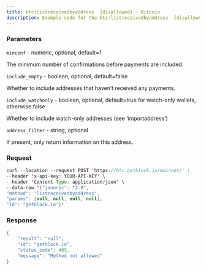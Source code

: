 ```yaml
---
title: btc:listreceivedbyaddress  {disallowed} - Bitcoin
description: Example code for the btc:listreceivedbyaddress  {disallowed} json-rpc method. Сomplete guide on how to use btc:listreceivedbyaddress  {disallowed} json-rpc in GetBlock.io Web3 documentation.
---
```


### Parameters


`minconf` - numeric, optional, default=1

The minimum number of confirmations before payments are included.

`include_empty` - boolean, optional, default=false

Whether to include addresses that haven’t received any payments.

`include_watchonly` - boolean, optional, default=true for watch-only
wallets, otherwise false

Whether to include watch-only addresses (see ‘importaddress’)

`address_filter` - string, optional

If present, only return information on this address.

### Request

``` java
curl --location --request POST 'https://btc.getblock.io/mainnet/' \
--header 'x-api-key: YOUR-API-KEY' \
--header 'Content-Type: application/json' \
--data-raw '{"jsonrpc": "2.0",
"method": "listreceivedbyaddress",
"params": [null, null, null, null],
"id": "getblock.io"}'
```

###  Response

``` java
{
    "result": "null",
    "id": "getblock.io",
    "status_code": 405,
    "message": "Method not allowed"
}
```

